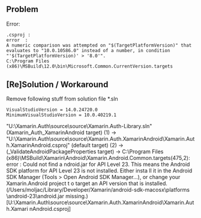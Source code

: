 # 

## Problem

Error:


	.csproj : 
	error  : 
	A numeric comparison was attempted on "$(TargetPlatformVersion)" that evaluates to "10.0.10586.0" instead of a number, in condition "'$(TargetPlatformVersion)' > '8.0'".  
	C:\Program Files (x86)\MSBuild\12.0\bin\Microsoft.Common.CurrentVersion.targets


## [Re]Solution / Workaround

Remove following stuff from solution file *.sln

	VisualStudioVersion = 14.0.24720.0
	MinimumVisualStudioVersion = 10.0.40219.1






   "U:\Xamarin.Auth\source\source\Xamarin.Auth-Library.sln" (Xamarin_Auth_XamarinAndroid target) (1) ->
       "U:\Xamarin.Auth\source\source\Xamarin.Auth.XamarinAndroid\Xamarin.Auth.XamarinAndroid.csproj" (default target)
       (2) ->
       (_ValidateAndroidPackageProperties target) ->
         C:\Program Files (x86)\MSBuild\Xamarin\Android\Xamarin.Android.Common.targets(475,2): error : Could not find a
       ndroid.jar for API Level 23. This means the Android SDK platform for API Level 23 is not installed. Either insta
       ll it in the Android SDK Manager (Tools > Open Android SDK Manager...), or change your Xamarin.Android project t
       o target an API version that is installed. (/Users/moljac/Library/Developer/Xamarin/android-sdk-macosx\platforms
       \android-23\android.jar missing.) [U:\Xamarin.Auth\source\source\Xamarin.Auth.XamarinAndroid\Xamarin.Auth.Xamari
       nAndroid.csproj]




